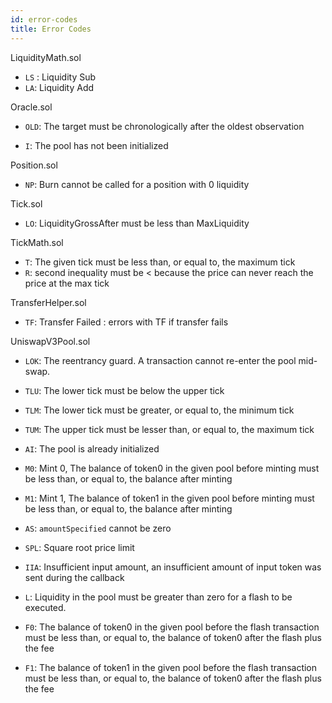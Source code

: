 ```yaml
---
id: error-codes
title: Error Codes
---
```



LiquidityMath.sol

* `LS` : Liquidity Sub
* `LA`: Liquidity Add

Oracle.sol

* `OLD`: The target must be chronologically after the oldest observation

* `I`: The pool has not been initialized
  
Position.sol

* `NP`: Burn cannot be called for a position with 0 liquidity

Tick.sol

* `LO`: LiquidityGrossAfter must be less than MaxLiquidity

TickMath.sol 

* `T`: The given tick must be less than, or equal to, the maximum tick
* `R`: second inequality must be < because the price can never reach the price at the max tick

TransferHelper.sol

* `TF`: Transfer Failed : errors with TF if transfer fails


UniswapV3Pool.sol

* `LOK`: The reentrancy guard. A transaction cannot re-enter the pool mid-swap.

* `TLU`: The lower tick must be below the upper tick
* `TLM`: The lower tick must be greater, or equal to, the minimum tick
* `TUM`: The upper tick must be lesser than, or equal to, the maximum tick
* `AI`: The pool is already initialized
* `M0`: Mint 0, The balance of token0 in the given pool before minting must be less than, or equal to, the balance after minting
* `M1`: Mint 1, The balance of token1 in the given pool before minting must be less than, or equal to, the balance after minting
* `AS`: `amountSpecified` cannot be zero
* `SPL`: Square root price limit
* `IIA`: Insufficient input amount, an insufficient amount of input token was sent during the callback
* `L`: Liquidity in the pool must be greater than zero for a flash to be executed.
* `F0`: The balance of token0 in the given pool before the flash transaction must be less than, or equal to, the balance of token0 after the flash plus the fee
* `F1`: The balance of token1 in the given pool before the flash transaction must be less than, or equal to, the balance of token0 after the flash plus the fee